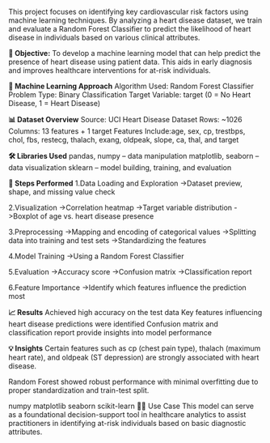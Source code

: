 This project focuses on identifying key cardiovascular risk factors using machine learning techniques. By analyzing a heart disease dataset, we train and evaluate a Random Forest Classifier to predict the likelihood of heart disease in individuals based on various clinical attributes.


**🚀 Objective:**
To develop a machine learning model that can help predict the presence of heart disease using patient data. This aids in early diagnosis and improves healthcare interventions for at-risk individuals.


**🧠 Machine Learning Approach**
  Algorithm Used: Random Forest Classifier
  Problem Type: Binary Classification
  Target Variable: target (0 = No Heart Disease, 1 = Heart Disease)

**📊 Dataset Overview**
Source: UCI Heart Disease Dataset
Rows: ~1026
Columns: 13 features + 1 target
Features Include:age, sex, cp, trestbps, chol, fbs, restecg, thalach, exang, oldpeak, slope, ca, thal, and target

**🛠️ Libraries Used**
pandas, numpy – data manipulation
matplotlib, seaborn – data visualization
sklearn – model building, training, and evaluation

**🧪 Steps Performed**
1.Data Loading and Exploration
  ->Dataset preview, shape, and missing value check
  
2.Visualization
  ->Correlation heatmap
  ->Target variable distribution
  ->Boxplot of age vs. heart disease presence
  
3.Preprocessing
  ->Mapping and encoding of categorical values
  ->Splitting data into training and test sets
  ->Standardizing the features
  
4.Model Training
  ->Using a Random Forest Classifier
  
5.Evaluation
  ->Accuracy score
  ->Confusion matrix
  ->Classification report
  
6.Feature Importance
  ->Identify which features influence the prediction most


**📈 Results**
Achieved high accuracy on the test data
Key features influencing heart disease predictions were identified
Confusion matrix and classification report provide insights into model performance


**💡 Insights**
Certain features such as cp (chest pain type), thalach (maximum heart rate), and oldpeak (ST depression) are strongly associated with heart disease.

Random Forest showed robust performance with minimal overfitting due to proper standardization and train-test split.

numpy
matplotlib
seaborn
scikit-learn
👩‍⚕️ Use Case
This model can serve as a foundational decision-support tool in healthcare analytics to assist practitioners in identifying at-risk individuals based on basic diagnostic attributes.
